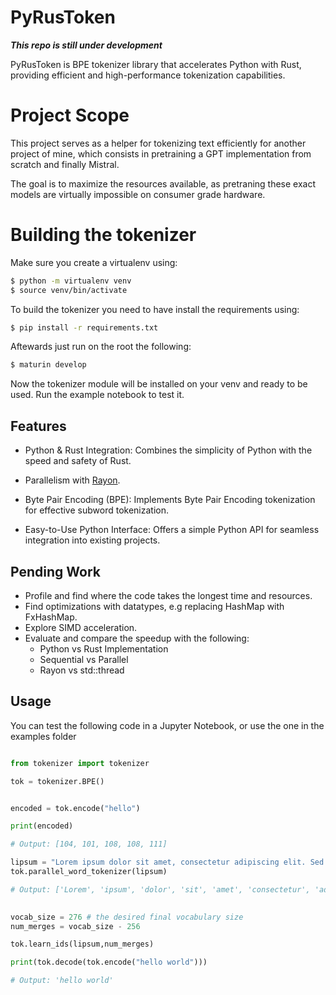 # PyRusToken


***This repo is still under development***

PyRusToken is BPE tokenizer library that accelerates Python with Rust, providing efficient and high-performance tokenization capabilities.

# Project Scope

This project serves as a helper for tokenizing text efficiently for another project of mine, which consists in pretraining a GPT implementation from scratch and finally Mistral.

The goal is to maximize the resources available, as pretraning these exact models are virtually impossible on consumer grade hardware.

# Building the tokenizer
Make sure you create a virtualenv using:
```sh
$ python -m virtualenv venv
$ source venv/bin/activate
```

To build the tokenizer you need to have install the requirements using:
```sh
$ pip install -r requirements.txt
```
Aftewards just run on the root the following:
```sh
$ maturin develop
```
Now the tokenizer module will be installed on your venv and ready to be used. Run the example notebook to test it.
## Features

- Python & Rust Integration: Combines the simplicity of Python with the speed and safety of Rust.

- Parallelism with [Rayon](https://github.com/rayon-rs/rayon).

- Byte Pair Encoding (BPE): Implements Byte Pair Encoding tokenization for effective subword tokenization.


- Easy-to-Use Python Interface: Offers a simple Python API for seamless integration into existing projects.


## Pending Work

- Profile and find where the code takes the longest time and resources.
- Find optimizations with datatypes, e.g replacing HashMap with FxHashMap.
- Explore SIMD acceleration.
- Evaluate and compare the speedup with the following:
    - Python vs Rust Implementation
    - Sequential vs Parallel
    - Rayon vs std::thread

## Usage
You can test the following code in a Jupyter Notebook, or use the one in the examples folder
```python

from tokenizer import tokenizer

tok = tokenizer.BPE()


encoded = tok.encode("hello")

print(encoded)

# Output: [104, 101, 108, 108, 111]

lipsum = "Lorem ipsum dolor sit amet, consectetur adipiscing elit. Sed quis metus a nisl vestibulum tristique. Phasellus vel nulla non quam interdum convallis."
tok.parallel_word_tokenizer(lipsum)

# Output: ['Lorem', 'ipsum', 'dolor', 'sit', 'amet', 'consectetur', 'adipiscing', 'elit', 'Sed', 'quis', 'metus', 'a', 'nisl', 'vestibulum', 'tristique', 'Phasellus', 'vel', 'nulla', 'non', 'quam', 'interdum', 'convallis']
 

vocab_size = 276 # the desired final vocabulary size
num_merges = vocab_size - 256

tok.learn_ids(lipsum,num_merges)

print(tok.decode(tok.encode("hello world")))

# Output: 'hello world'
```

